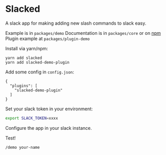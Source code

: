 # Slacked

A slack app for making adding new slash commands to slack easy.

Example is in `packages/demo`
Documentation is in `packages/core` or on [npm](https://npmjs.org/package/slacked)
Plugin example at `packages/plugin-demo`

Install via yarn/npm:

```
yarn add slacked
yarn add slacked-demo-plugin
```

Add some config in `config.json`:

```
{ 
  "plugins": [
    "slacked-demo-plugin"
  ]
}
```

Set your slack token in your environment:

```bash
export SLACK_TOKEN=xxxx
```

Configure the app in your slack instance.

Test!

```
/demo your-name
```